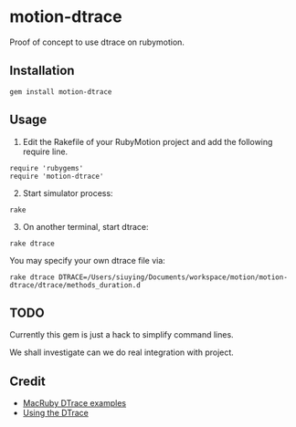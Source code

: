 motion-dtrace
=============

Proof of concept to use dtrace on rubymotion.

Installation
------------

```
gem install motion-dtrace
```

Usage
-----


1. Edit the Rakefile of your RubyMotion project and add the following require line.

```
require 'rubygems'
require 'motion-dtrace'
```

2. Start simulator process:

```
rake
```

3. On another terminal, start dtrace:

```
rake dtrace
```

You may specify your own dtrace file via: 

```
rake dtrace DTRACE=/Users/siuying/Documents/workspace/motion/motion-dtrace/dtrace/methods_duration.d
```

TODO
----

Currently this gem is just a hack to simplify command lines. 

We shall investigate can we do real integration with project.

Credit
------

- [MacRuby DTrace examples](https://github.com/MacRuby/MacRuby/tree/master/sample-macruby/DTrace)
- [Using the DTrace](http://watson1978.github.com/MacRuby-DoJo/blog/2012/04/15/dtrace/)